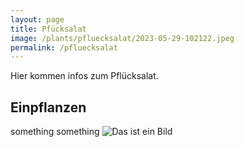 ```yaml
---
layout: page
title: Pfücksalat
image: /plants/pfluecksalat/2023-05-29-102122.jpeg
permalink: /pfluecksalat
---
```


Hier kommen infos zum Pflücksalat.

## Einpflanzen

something something ![Das ist ein Bild](./plants/pfluecksalat/2023-05-29-102122.jpeg)
